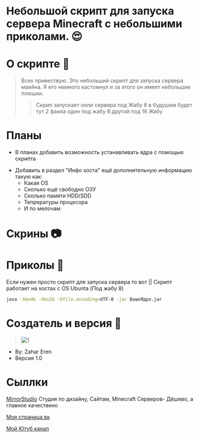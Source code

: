 # Небольшой скрипт для запуска сервера Minecraft с небольшими приколами. 😍


# О скрипте 🤔
>Всех привествую. Это небольший скрипт для запуска сервера маийна. Я его немного кастомнул и за этого он имеет небольшие плюшки. 
>>Скрип запускает онли сервера под Жабу 8 в будушем будет тут 2 фаила один под жабу 8 другой под 16 Жабу


# Планы
- В планах добавить возможность устанавливать ядра с помощью скрипта
+ Добавить в раздел "Инфо хоста" ещё дополнительную информацию такую как: 
  + Какая OS 
  + Сколько ещё свободно ОЗУ 
  + Сколько памяти HDD/SDD 
  + Тепрературы процесора 
  + И по мелочам
# Скрины 📷


# Приколы 🤗
Если нужен просто скрипт для запуска сервера то вот || Скрипт работает на хостах с OS Ubunta
(Под жабу 8)

``` sh
java -Xmx4G -Xms2G -Dfile.encoding=UTF-8 -jar ВашеЯдро.jar
```

# Создатель и версия 🧐
> ![1](https://otkritkis.com/wp-content/uploads/2022/07/gwvl9.gif)


+ By: Zahar Eren
+ Версия 1.0

# Сыллки
[MirrorStudio](https://discord.gg/mrGcwhTyMg) Студия по дизайну, Сайтам, Minecraft Серверов- Дёшево, а главное качествено

[Моя страница вк](https://vk.com/zahareren)

[Мой Ютуб канал](https://www.youtube.com/c/ZakharEren)
